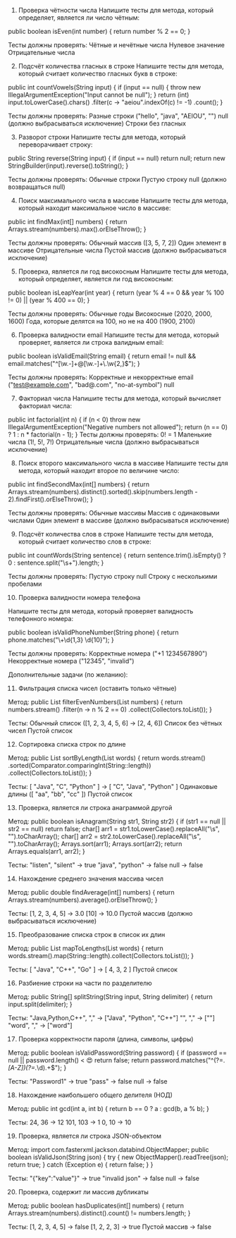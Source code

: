 1. Проверка чётности числа
   Напишите тесты для метода, который определяет, является ли число чётным:

public boolean isEven(int number) {
return number % 2 == 0;
}

Тесты должны проверять:
Чётные и нечётные числа
Нулевое значение
Отрицательные числа


2. Подсчёт количества гласных в строке
   Напишите тесты для метода, который считает количество гласных букв в строке:

public int countVowels(String input) {
if (input == null) {
throw new IllegalArgumentException("Input cannot be null");
}
return (int) input.toLowerCase().chars()
.filter(c -> "aeiou".indexOf(c) != -1)
.count();
}

Тесты должны проверять:
Разные строки ("hello", "java", "AEIOU", "")
null (должно выбрасываться исключение)
Строки без гласных


3. Разворот строки
   Напишите тесты для метода, который переворачивает строку:

public String reverse(String input) {
if (input == null) return null;
return new StringBuilder(input).reverse().toString();
}

Тесты должны проверять:
Обычные строки
Пустую строку
null (должно возвращаться null)


4. Поиск максимального числа в массиве
   Напишите тесты для метода, который находит максимальное число в массиве:

public int findMax(int[] numbers) {
return Arrays.stream(numbers).max().orElseThrow();
}

Тесты должны проверять:
Обычный массив ([3, 5, 7, 2])
Один элемент в массиве
Отрицательные числа
Пустой массив (должно выбрасываться исключение)


5. Проверка, является ли год високосным
   Напишите тесты для метода, который определяет, является ли год високосным:

public boolean isLeapYear(int year) {
return (year % 4 == 0 && year % 100 != 0) || (year % 400 == 0);
}

Тесты должны проверять:
Обычные годы
Високосные (2020, 2000, 1600)
Года, которые делятся на 100, но не на 400 (1900, 2100)


6. Проверка валидности email
   Напишите тесты для метода, который проверяет, является ли строка валидным email:

public boolean isValidEmail(String email) {
return email != null && email.matches("^[\\w.-]+@[\\w.-]+\\.\\w{2,}$");
}

Тесты должны проверять:
Корректные и некорректные email ("test@example.com", "bad@.com", "no-at-symbol")
null


7. Факториал числа
   Напишите тесты для метода, который вычисляет факториал числа:

public int factorial(int n) {
if (n < 0) throw new IllegalArgumentException("Negative numbers not allowed");
return (n == 0) ? 1 : n * factorial(n - 1);
}
Тесты должны проверять:
0! = 1
Маленькие числа (1!, 5!, 7!)
Отрицательные числа (должно выбрасываться исключение)


8. Поиск второго максимального числа в массиве
   Напишите тесты для метода, который находит второе по величине число:

public int findSecondMax(int[] numbers) {
return Arrays.stream(numbers).distinct().sorted().skip(numbers.length - 2).findFirst().orElseThrow();
}

Тесты должны проверять:
Обычные массивы
Массив с одинаковыми числами
Один элемент в массиве (должно выбрасываться исключение)


9. Подсчёт количества слов в строке
   Напишите тесты для метода, который считает количество слов в строке:

public int countWords(String sentence) {
return sentence.trim().isEmpty() ? 0 : sentence.split("\\s+").length;
}

Тесты должны проверять:
Пустую строку
null
Строку с несколькими пробелами

10. Проверка валидности номера телефона

Напишите тесты для метода, который проверяет валидность телефонного номера:

public boolean isValidPhoneNumber(String phone) {
return phone.matches("\\+\\d{1,3} \\d{10}");
}

Тесты должны проверять:
Корректные номера ("+1 1234567890")
Некорректные номера ("12345", "invalid")


Дополнительные задачи (по желанию):


11. Фильтрация списка чисел (оставить только чётные)

Метод:
public List<Integer> filterEvenNumbers(List<Integer> numbers) {
return numbers.stream()
.filter(n -> n % 2 == 0)
.collect(Collectors.toList());
}

Тесты:
Обычный список ([1, 2, 3, 4, 5, 6] → [2, 4, 6])
Список без чётных чисел
Пустой список


12. Сортировка списка строк по длине

Метод:
public List<String> sortByLength(List<String> words) {
return words.stream()
.sorted(Comparator.comparingInt(String::length))
.collect(Collectors.toList());
}

Тесты:
[ "Java", "C", "Python" ] → [ "C", "Java", "Python" ]
Одинаковые длины ([ "aa", "bb", "cc" ])
Пустой список


13. Проверка, является ли строка анаграммой другой

Метод:
public boolean isAnagram(String str1, String str2) {
if (str1 == null || str2 == null) return false;
char[] arr1 = str1.toLowerCase().replaceAll("\\s", "").toCharArray();
char[] arr2 = str2.toLowerCase().replaceAll("\\s", "").toCharArray();
Arrays.sort(arr1);
Arrays.sort(arr2);
return Arrays.equals(arr1, arr2);
}

Тесты:
"listen", "silent" → true
"java", "python" → false
null → false


14. Нахождение среднего значения массива чисел

Метод:
public double findAverage(int[] numbers) {
return Arrays.stream(numbers).average().orElseThrow();
}

Тесты:
[1, 2, 3, 4, 5] → 3.0
[10] → 10.0
Пустой массив (должно выбрасываться исключение)


15. Преобразование списка строк в список их длин

Метод:
public List<Integer> mapToLengths(List<String> words) {
return words.stream().map(String::length).collect(Collectors.toList());
}

Тесты:
[ "Java", "C++", "Go" ] → [ 4, 3, 2 ]
Пустой список


16. Разбиение строки на части по разделителю

Метод:
public String[] splitString(String input, String delimiter) {
return input.split(delimiter);
}

Тесты:
"Java,Python,C++", "," → ["Java", "Python", "C++"]
"", "," → [""]
"word", "," → ["word"]


17. Проверка корректности пароля (длина, символы, цифры)

Метод:
public boolean isValidPassword(String password) {
if (password == null || password.length() < 😍 return false;
return password.matches("^(?=.*[A-Z])(?=.*\\d).+$");
}

Тесты:
"Password1" → true
"pass" → false
null → false


18. Нахождение наибольшего общего делителя (НОД)

Метод:
public int gcd(int a, int b) {
return b == 0 ? a : gcd(b, a % b);
}

Тесты:
24, 36 → 12
101, 103 → 1
0, 10 → 10



19. Проверка, является ли строка JSON-объектом

Метод:
import com.fasterxml.jackson.databind.ObjectMapper;
public boolean isValidJson(String json) {
try {
new ObjectMapper().readTree(json);
return true;
} catch (Exception e) {
return false;
}
}

Тесты:
"{"key":"value"}" → true
"invalid json" → false
null → false


20. Проверка, содержит ли массив дубликаты

Метод:
public boolean hasDuplicates(int[] numbers) {
return Arrays.stream(numbers).distinct().count() != numbers.length;
}

Тесты:
[1, 2, 3, 4, 5] → false
[1, 2, 2, 3] → true
Пустой массив → false
